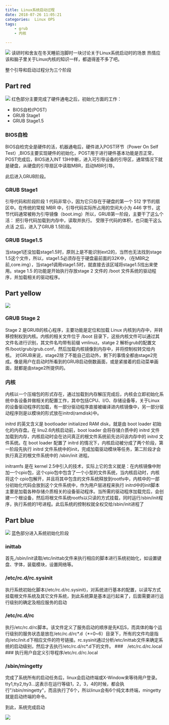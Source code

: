 ```yaml
---
title: Linux系统启动过程
date: 2018-07-26 11:05:21
categories:  Linux OPS
tags: 
    - grub
    - 内核

---
```


![](http://p7wcdketk.bkt.clouddn.com/18-7-26/14947512.jpg)
读研时和舍友在冬天睡前泡脚时一块讨论关于Linux系统启动时的场景
热情应该和脑子里关于Linux内核的知识一样，都退得差不多了吧。


整个引导和启动过程分为三个阶段

## Part red ##
![](http://p7wcdketk.bkt.clouddn.com/18-7-26/74826546.jpg)
红色部分主要完成了硬件通电之后，初始化方面的工作：
- BIOS自检(POST)
- GRUB Stage1
- GRUB Stage1.5

### BIOS自检 ###

BIOS自检完全是硬件的活，机器通电后，硬件进入POST环节（Power On Self Test）,BIOS主要实现硬件的初始化，POST用于进行硬件基本功能是否正常，
POST完成后，BIOS进入INT 13H中断，进入可引导设备的引导区，通常情况下就是硬盘，从硬盘的引导扇区中读取MBR，启动MBR引导。

此后进入GRUB阶段。

### GRUB Stage1 ### 

引导代码和阶段阶段 1 代码非常小，因为它只存在于硬盘的第一个 512 字节的扇区中。在传统的常规 MBR 中，引导代码实际所占用的空间大小为 446 字节，这节代码通常被称为引导镜像（boot.img）所以，GRUB第一阶段，主要干了这么个活：
把引导代码加载到内存中，读取并执行。
受限于代码的体积，也只能干这么点活
之后，进入了GRUB 1.5阶段。

### GRUB Stage1.5 ###
当stage1还没加载stage1.5时，原则上是不能识别ext2的，当然也无法找到stage 1.5这个文件，所以，stage1.5必须存在于硬盘最前面的32K中，（在MBR之前,core.img），当stage1调用stage1.5时，就直接去该区域将stage1.5找出来使用。stage 1.5 的功能是开始执行存放stage 2 文件的 /boot 文件系统的驱动程序，并加载相关的驱动程序。

## Part yellow ##
![](http://p7wcdketk.bkt.clouddn.com/18-7-26/74826546.jpg)
### GRUB Stage 2 ###
Stage 2 是GRUB的核心程序，主要功能是定位和加载 Linux 内核到内存中，并转移控制权到内核。内核的相关文件位于 /boot 目录下，这些内核文件可以通过其文件名进行识别，其文件名均带有前缀 vmlinuz。statge 2 解析grub的配置文件/boot/grub/grub.conf，然后加载内核镜像到内存中，并将控制权转交给内核。
对GRUB来说，stage2除了不能自己启动外，剩下的事情全都由stage2完成。像是用户在启动时所看到的GRUB启动倒数画面，或是紧接着的启动菜单画面，就都是由stage2所提供的。

### 内核 ###
内核以一个压缩包的形式存在，通过加载到内存解压完成后，内核会立即初始化系统中各设备并做相关的配置工作，其中包括CPU、I/O、存储设备等，关于Linux的设备驱动程序的加载，有一部分驱动程序直接被编译进内核镜像中，另一部分驱动程序则是以模块的形式放在initrd(ramdisk)中。

initrd 的英文含义是 bootloader initialized RAM disk，就是由 boot loader 初始化的内存盘。在 linu2.6内核启动前，boot loader 会将存储介质中的 initrd 文件加载到内存，内核启动时会在访问真正的根文件系统前先访问该内存中的 initrd 文件系统。在 boot loader 配置了 initrd 的情况下，内核启动被分成了两个阶段，第一阶段先执行 initrd 文件系统中的init，完成加载驱动模块等任务，第二阶段才会执行真正的根文件系统中的 /sbin/init 进程。

initramfs 是在 kernel 2.5中引入的技术，实际上它的含义就是：在内核镜像中附加一个cpio包，这个cpio包中包含了一个小型的文件系统，当内核启动时，内核将这个 cpio包解开，并且将其中包含的文件系统释放到rootfs中，内核中的一部分初始化代码会放到这个文件系统中，作为用户层进程来执行
initrd中的init脚本主要是加载各种存储介质相关的设备驱动程序。当所需的驱动程序加载完后，会创建一个根设备，然后将根文件系统rootfs以只读的方式挂载，同时运行/sbin/init程序，执行系统的1号进程。此后系统的控制权就全权交给/sbin/init进程了


## Part blue ##
![](http://p7wcdketk.bkt.clouddn.com/18-7-26/74826546.jpg)
蓝色部分进入系统初始化阶段
### inittab ###
首先,/sbin/init读取/etc/inittab文件来执行相应的脚本进行系统初始化，如设置键盘、字体，装载模块，设置网络等。
### /etc/rc.d/rc.sysinit ###
执行系统初始化脚本(/etc/rc.d/rc.sysinit)，对系统进行基本的配置，以读写方式挂载根文件系统及其它文件系统，到此系统算是基本运行起来了，后面需要进行运行级别的确定及相应服务的启动
### /etc/rc.d/rc ###
执行/etc/rc.d/rc脚本。该文件定义了服务启动的顺序是先K后S，而具体的每个运行级别的服务状态是放在/etc/rc.d/rc\*.d（\*=0~6）目录下，所有的文件均是指向/etc/init.d下相应文件的符号链接。rc.sysinit通过分析/etc/inittab文件来确定系统的启动级别，然后才去执行/etc/rc.d/rc\*.d下的文件。
###　/etc/rc.d/rc.local ###
执行用户自定义引导程序/etc/rc.d/rc.local
### /sbin/mingetty ###
完成了系统所有的启动任务后，linux会启动终端或X-Window来等待用户登录。tty1,tty2,tty3...这表示在运行等级1，2，3，4的时候，都会执行"/sbin/mingetty"，而且执行了6个，所以linux会有6个纯文本终端，mingetty就是启动终端的命令。

到此，系统完成启动

![](http://p7wcdketk.bkt.clouddn.com/18-8-21/64709816.jpg)